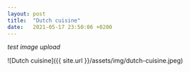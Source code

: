 ```yaml
---
layout: post
title:  "Dutch cuisine"
date:   2021-05-17 23:50:06 +0200
---
```


*test image upload*

![Dutch cuisine]({{ site.url }}/assets/img/dutch-cuisine.jpeg)

